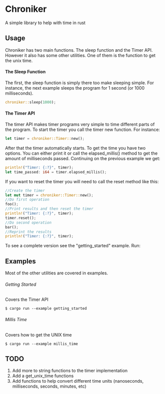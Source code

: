 # Chroniker
A simple library to help with time in rust

## Usage
Chroniker has two main functions. The sleep function and the Timer API. However it also has some other utilities. One of them is the function to get the unix time.

#### The Sleep Function
The first, the sleep function is simply there too make sleeping simple. For instance, the next example sleeps the program for 1 second (or 1000 milliseconds).   
```rust
chroniker::sleep(1000);
```

#### The Timer API
The timer API makes timer programs very simple to time different parts of the program. To start the timer you call the timer new function. For instance:
```rust
let timer = chroniker::Timer::new();
```
After that the timer automatically starts. To get the time you have two options. You can either print it or call the elapsed_millis() method to get the amount of milliseconds passed. Continuing on the previous example we get:
```rust
println!("Timer: {:?}", timer);
let time_passed: i64 = timer.elapsed_millis();
```
If you want to reset the timer you will need to call the reset method like this:
```rust
//Create the timer
let mut timer = chroniker::Timer::new();
//Do first operation
foo();
//Print results and then reset the timer
println!("Timer: {:?}", timer);
timer.reset();
//Do second operation
bar();
//Reprint the results
println!("Timer: {:?}", timer);
```
To see a complete version see the "getting_started" example. Run:

## Examples
Most of the other utilities are covered in examples.
###### Getting Started
Covers the Timer API
```
$ cargo run --example getting_started
```
###### Millis Time
Covers how to get the UNIX time
```
$ cargo run --example millis_time
```

## TODO

1. Add more to string functions to the timer implementation
2. Add a get_unix_time functions
3. Add functions to help convert different time units (nanoseconds, milliseconds, seconds, minutes, etc)
